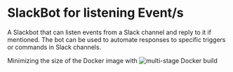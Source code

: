 # SlackBot for listening Event/s  
A Slackbot that can listen events from a Slack channel and reply to it if mentioned. 
The bot can be used to automate responses to specific triggers or commands in Slack channels.

Minimizing the size of the Docker image with ![multi-stage Docker build](docker_images.png)